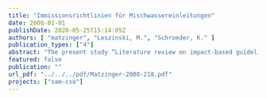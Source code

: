 ```yaml
---
title: "Immissionsrichtlinien für Mischwassereinleitungen"
date: 2008-01-01
publishDate: 2020-05-25T15:14:05Z
authors: [ "matzinger", "Leszinski, M.", "Schroeder, K." ]
publication_types: ["4"]
abstract: "The present study “Literature review on impact-based guidelines for stormwater treatment” provides an overview of international guidelines, which evaluate acute impacts of combined sewer overflows (CSO) on receiving surface water bodies. The overview should serve as a basis for the assessment of measured and simulated CSO impacts on Berlin surface waters within the projects “Monitor-1” and “SAM-CSO”, which are currently carried out at the Berlin Centre of Competence for Water. In contrast to the classical approach of sewer emission thresholds, impact-based guidelines focus on possible effects of CSO in the receiving surface water. Impact-based guidelines aim at deriving locally adapted measures to minimize CSO impacts to surface waters. Thanks to this local approach, potential protection measures can be planned dependent on the state of a specific river, reservoir or lake. The following study focuses on acute CSOimpacts, which were identified as relevant for the biocenosis of the River Spree in Berlin within the KWB project ISM: (i) Increased levels of unionised ammonium (NH3) through ammonium input. (ii) Low levels of dissolved oxygen (DO) through the input of degradable organic components, which lead to DO consumption. Guidelines from Germany, Austria, Switzerland, United Kingdom, France and USA are considered along with the approach by Lammersen, which assembles a number of scientific publications. The Austrian guideline (ÖWAV-RB 19) stops at distinguishing whether further investigations are necessary. In the US “CSO control policy” further analysis is delegated mostly to local institutions. The French “Arrêté du 22 juin 2007” also asks to take into consideration the local situation of the receiving water but does not give any limit values. The remaining four approaches provide a detailed evaluation scheme for critical NH3 and DO conditions, using duration-frequency-relationships. These relationships assume that pollution events of a specific duration may only occur in defined recurrence intervals (e.g. Figure 4.1). The Swiss guideline (STORM) is not suitable for dammed lowland river systems such as the Berlin River Spree, since it focuses on fast flowing rivers with salmonid fish populations. As a result there remain three approaches, which are interesting for the Berlin situation: the UPM guideline from the UK, the BWK-M7 guideline from Germany and the Lammersen-approach, which summarizes various scientific results. Apart from the dependency of critical concentrations on event duration and recurrence frequency, influence of temperature, pH and concurrent NH3-concentrations or DO-minima are considered by UPM and the Lammersen-approach. The relationships used by the three approaches for NH3 and DO are similar (see Figures 4.1, 4.3 and 4.4). Nevertheless, their comparability is limited, as the approaches generalize various local situations and cannot be derived strictly scientifically. As a first step we therefore recommend applying the three approaches to existing data from the River Spree and count the respective numbers of critical events. Based on the results it is possible to assess to which extent each approach is applicable for the situation in Berlin. As a second step experts need to evaluate the resulting critical events to distinguish suboptimal from lethal situations. For instance, the Lammersen-approach judges both (i) a two-day period with DO < 5 mg L-1 and (ii) a 30-minutes event with DO < 1.5 mg L-1 as critical. However in the Berlin River Spree (i) occurs basically continuously throughout the summer season and is tolerated by local fish species, whereas (ii) would probably lead to a major fish kill. As a consequence the prevention of (ii) should be given first priority. Based on the experience gained from the assessment of river monitoring data, simulation results can be evaluated in a third step. All the considered guidelines propose numerical simulation of sewer and receiving surface water systems. However only simple model approaches are discussed in detail, while specialized literature is suggested for complex cases. If numerical simulations are used for the planning of concrete measures, model uncertainties must be indicated to avoid feigning accuracy of results that cannot be provided. The Swiss STORM guideline suggests using Monte-Carlo simulations to calculate probabilities of the recurrence of critical events for possible management measures. We suggest a similar approach for the Berlin situation. Thus, decision makers could weigh cost against probability of success for proposed measures."
featured: false
publication: ""
url_pdf: "../../../pdf/Matzinger-2008-218.pdf"
projects: ["sam-cso"]
---
```


